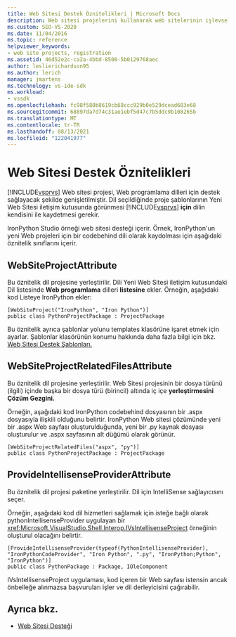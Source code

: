 ```yaml
---
title: Web Sitesi Destek Öznitelikleri | Microsoft Docs
description: Web sitesi projelerini kullanarak web sitelerinin işlevselliğini genişletmek için gereken web sitesi Visual Studio özniteliklerini öğrenin.
ms.custom: SEO-VS-2020
ms.date: 11/04/2016
ms.topic: reference
helpviewer_keywords:
- web site projects, registration
ms.assetid: 46d52e2c-ca2a-4bbd-8500-5b0129768aec
author: leslierichardson95
ms.author: lerich
manager: jmartens
ms.technology: vs-ide-sdk
ms.workload:
- vssdk
ms.openlocfilehash: fc98f580b8619cb68ccc929b0e529dcead683e68
ms.sourcegitcommit: 68897da7d74c31ae1ebf5d47c7b5ddc9b108265b
ms.translationtype: MT
ms.contentlocale: tr-TR
ms.lasthandoff: 08/13/2021
ms.locfileid: "122041977"
---
```

# <a name="web-site-support-attributes"></a>Web Sitesi Destek Öznitelikleri
[!INCLUDE[vsprvs](../../code-quality/includes/vsprvs_md.md)] Web sitesi projesi, Web programlama dilleri için destek sağlayacak şekilde genişletilmiştir. Dil seçildiğinde proje şablonlarının Yeni Web Sitesi iletişim kutusunda görünmesi [!INCLUDE[vsprvs](../../code-quality/includes/vsprvs_md.md)] **için** dilin kendisini ile kaydetmesi gerekir.

IronPython Studio örneği web sitesi desteği içerir. Örnek, IronPython'un yeni Web projeleri için bir codebehind dili olarak kaydolması için aşağıdaki öznitelik sınıflarını içerir.

## <a name="websiteprojectattribute"></a>WebSiteProjectAttribute
 Bu öznitelik dil projesine yerleştirilir. Dili Yeni Web Sitesi iletişim kutusundaki Dil listesinde **Web programlama** dilleri **listesine** ekler. Örneğin, aşağıdaki kod Listeye IronPython ekler:

```
[WebSiteProject("IronPython", "Iron Python")]
public class PythonProjectPackage : ProjectPackage
```

 Bu öznitelik ayrıca şablonlar yolunu templates klasörüne işaret etmek için ayarlar. Şablonlar klasörünün konumu hakkında daha fazla bilgi için bkz. [Web Sitesi Destek Şablonları.](../../extensibility/internals/web-site-support-templates.md)

## <a name="websiteprojectrelatedfilesattribute"></a>WebSiteProjectRelatedFilesAttribute
 Bu öznitelik dil projesine yerleştirilir. Web Sitesi projesinin bir dosya türünü (ilgili) içinde başka bir dosya türü (birincil) altında iç içe **yerleştirmesini Çözüm Gezgini.**

 Örneğin, aşağıdaki kod IronPython codebehind dosyasının bir .aspx dosyasıyla ilişkili olduğunu belirtir. IronPython Web sitesi çözümünde yeni bir .aspx Web sayfası oluşturulduğunda, yeni bir .py kaynak dosyası oluşturulur ve .aspx sayfasının alt düğümü olarak görünür.

```
[WebSiteProjectRelatedFiles("aspx", "py")]
public class PythonProjectPackage : ProjectPackage
```

## <a name="provideintellisenseproviderattribute"></a>ProvideIntellisenseProviderAttribute
 Bu öznitelik dil projesi paketine yerleştirilir. Dil için IntelliSense sağlayıcısını seçer.

 Örneğin, aşağıdaki kod dil hizmetleri sağlamak için isteğe bağlı olarak pythonIntellisenseProvider uygulayan bir <xref:Microsoft.VisualStudio.Shell.Interop.IVsIntellisenseProject> örneğinin oluşturul olacağını belirtir.

```
[ProvideIntellisenseProvider(typeof(PythonIntellisenseProvider), "IronPythonCodeProvider", "Iron Python", ".py", "IronPython;Python", "IronPython")]
public class PythonPackage : Package, IOleComponent
```

 IVsIntellisenseProject uygulaması, kod içeren bir Web sayfası istensin ancak önbelleğe alınmazsa başvuruları işler ve dil derleyicisini çağırabilir.

## <a name="see-also"></a>Ayrıca bkz.
- [Web Sitesi Desteği](../../extensibility/internals/web-site-support.md)
